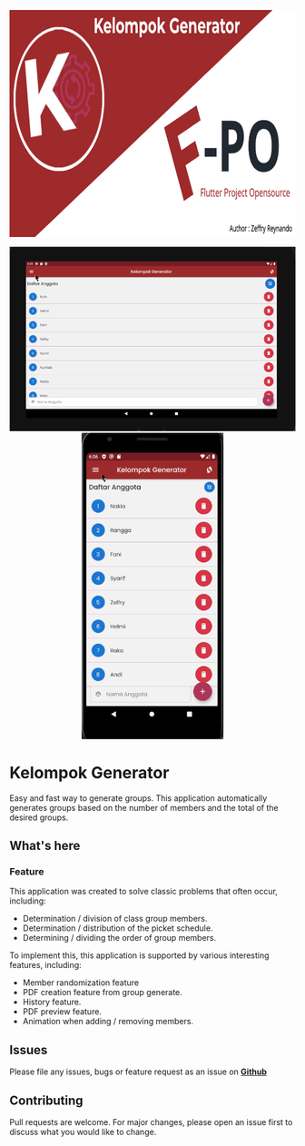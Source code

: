 

<p align="center">
  <img src="https://github.com/zgramming/Kelompok-Generator/blob/main/screenshot/banner.png" height="400">
</p>

<p align="center">
   <img src="https://github.com/zgramming/Kelompok-Generator/blob/main/gif/tablet/1.gif" alt="Databay showcase gif" title="Databay showcase gif" width="650"/>
   <img src="https://github.com/zgramming/Kelompok-Generator/blob/main/gif/mobile/1.gif" alt="Databay showcase gif" title="Databay showcase gif" width="250"/>
</p>

# Kelompok Generator

Easy and fast way to generate groups. This application automatically generates groups based on the number of members and the total of the desired groups.

## What's here 


### Feature 

This application was created to solve classic problems that often occur, including:

* Determination / division of class group members.
* Determination / distribution of the picket schedule.
* Determining / dividing the order of group members.

To implement this, this application is supported by various interesting features, including:

* Member randomization feature
* PDF creation feature from group generate.
* History feature.
* PDF preview feature.
* Animation when adding / removing members.

## Issues

Please file any issues, bugs or feature request as an issue on <a href="https://github.com/zgramming/Kelompok-Generator/issues"><b> Github </b></a>

## Contributing

Pull requests are welcome. For major changes, please open an issue first to discuss what you would like to change.
